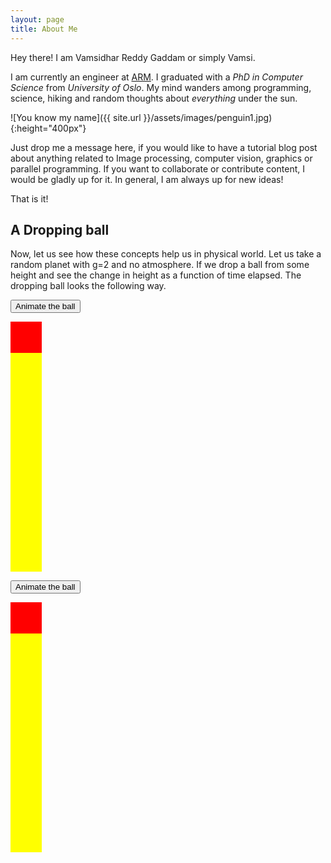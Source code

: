 ```yaml
---
layout: page
title: About Me
---
```

<p class="message">
  Hey there! I am Vamsidhar Reddy Gaddam or simply Vamsi.
</p>


I am currently an engineer at [ARM](http://www.arm.com/). I graduated with a *PhD
in Computer Science* from *University of Oslo*. My mind wanders among
programming, science, hiking and random thoughts about *everything* under the
sun. 

![You know my name]({{ site.url }}/assets/images/penguin1.jpg){:height="400px"}

Just drop me a message here, if you would like to have a tutorial blog post about
anything related to Image processing, computer vision, graphics or parallel
programming. If you want to collaborate or contribute content, I would be gladly
up for it. In general, I am always up for new ideas!

That is it!

## A Dropping ball

Now, let us see how these concepts help us in physical world. Let us take a random planet with g=2 and no atmosphere. If we drop a ball from some height and 
see the change in height as a function of time elapsed. The dropping ball looks the following way.


<style>
#myContainer {
  width: 50px;
  height: 400px;
  position: relative;
  background: yellow;
}
#myAnimation {
  width: 50px;
  height: 50px;
  position: absolute;
  background-color: red;
}
</style>

<p>
<button onclick="myFall()">Animate the ball</button>
</p>

<div id ="myContainer">
<div id ="myAnimation"></div>
</div>

<script>
function myFall() {
  var elem = document.getElementById("myAnimation");
  var pos = 0;
  var t = 0;
  var id = setInterval(frame, 1);
  elem.style.left = 175;
  function frame() {
    if (t == 15) {
      clearInterval(id);
    } else {
      t++;
      elem.style.top = t*t + 'px';
    }
  }
}

function myMove1() {
  var elem = document.getElementById("myAnimation");
  var pos = 0;
  var id = setInterval(frame, 10);
  elem.style.left = 175;
  function frame() {
    if (pos == 350) {
      clearInterval(id);
    } else {
      pos++;
      elem.style.top = pos + 'px';
    }
  }
}
</script>
 
<p>
<button onclick="myMove()">Animate the ball</button>
</p>

<div id ="myContainer">
<div id ="myAnimation"></div>
</div>


